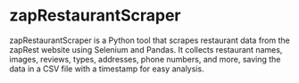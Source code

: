 # zapRestaurantScraper
zapRestaurantScraper is a Python tool that scrapes restaurant data from the zapRest website using Selenium and Pandas. It collects restaurant names, images, reviews, types, addresses, phone numbers, and more, saving the data in a CSV file with a timestamp for easy analysis.
